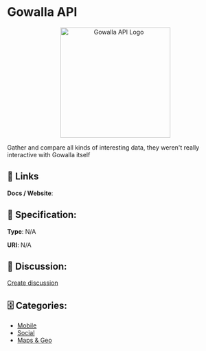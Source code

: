 # Gowalla API
<p align="center">
    <img width="256" src="https://raw.githubusercontent.com/apis-list/apis-list/main/apis/gowalla-api/logo_256x256.png" alt="Gowalla API Logo"/>
</p>

Gather and compare all kinds of interesting data, they weren't really interactive with Gowalla itself

##  🔗 Links
**Docs / Website**: 

## 🧬 Specification:
**Type**: N/A

**URI**: N/A

## 💬 Discussion:
[Create discussion](https://github.com/apis-list/apis-list/discussions/new)

## 🗄️ Categories:
- [Mobile](https://github.com/apis-list/apis-list#mobile)
- [Social](https://github.com/apis-list/apis-list#social)
- [Maps & Geo](https://github.com/apis-list/apis-list#maps--geo)



